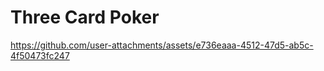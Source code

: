 # Three Card Poker

https://github.com/user-attachments/assets/e736eaaa-4512-47d5-ab5c-4f50473fc247
